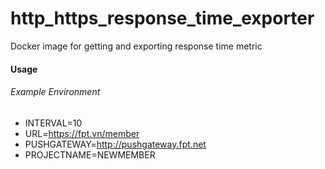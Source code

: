 # http_https_response_time_exporter

Docker image for getting and exporting response time metric

#### Usage
###### Example Environment
- INTERVAL=10
- URL=https://fpt.vn/member
- PUSHGATEWAY=http://pushgateway.fpt.net
- PROJECTNAME=NEWMEMBER
